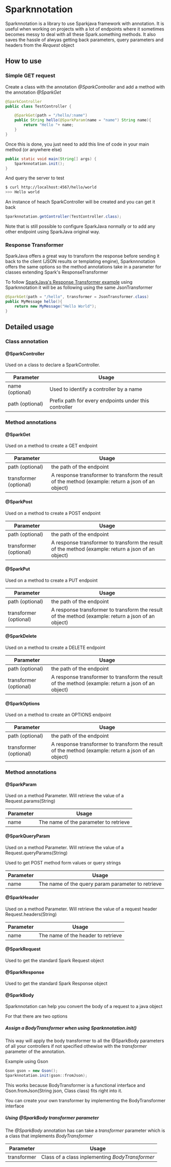 # Sparknnotation

Sparknnotation is a library to use Sparkjava framework with annotation. It is useful when working on projects with a lot of endpoints where it sometimes becomes messy to deal with all these Spark.something methods. It also saves the hassle of alwyas getting back parameters, query parameters and headers from the *Request* object

## How to use

### Simple GET request
Create a class with the annotation *@SparkController* and add a method with the annotation *@SparkGet*

```Java
@SparkController
public class TestController {

    @SparkGet(path = "/hello/:name")
    public String hello(@SparkParam(name = "name") String name){
        return "Hello "+ name;
    }
}

```

Once this is done, you just need to add this line of code in your main method (or anywhere else)

```Java
public static void main(String[] args) {
	Sparknnotation.init();
}
```
And query the server to test
```bash
$ curl http://localhost:4567/hello/world
>>> Hello world
```

An instance of heach SparkController will be created and you can get it back
```Java
Sparknnotation.getController(TestController.class);
```


Note that is still possible to configure SparkJava normally or to add any other endpoint using SparkJava original way.


### Response Transformer
SparkJava offers a great way to transform the response before sending it back to the client (JSON results or templating engine), Sparknnnotation offers the same options so the method annotations take in a parameter for classes extending Spark's ResponseTransformer


To follow [SparkJava's Response Transformer example](http://sparkjava.com/documentation#response-transformer) using Sparknnotation it will be as following using the same JsonTransformer
```Java
@SparkGet(path = "/hello", transformer = JsonTransformer.class)
public MyMessage hello(){
	return new MyMessage("Hello World");
}
```


## Detailed usage
### Class annotation
#### @SparkController
Used on a class to declare a SparkController.

| Parameter | Usage |
|--------|--------|
| name (optional) | Used to identify a controller by a name  |
| path (optional) | Prefix path for every endpoints under this controller |

### Method annotations

#### @SparkGet
Used on a method to create a GET endpoint

| Parameter | Usage |
|--------|--------|
| path (optional) | the path of the endpoint |
| transformer (optional) | A response transformer to transform the result of the method (example: return a json of an object)|

#### @SparkPost
Used on a method to create a POST endpoint

| Parameter | Usage |
|--------|--------|
| path (optional) | the path of the endpoint |
| transformer (optional) | A response transformer to transform the result of the method (example: return a json of an object)|

#### @SparkPut
Used on a method to create a PUT endpoint

| Parameter | Usage |
|--------|--------|
| path (optional) | the path of the endpoint |
| transformer (optional) | A response transformer to transform the result of the method (example: return a json of an object)|

#### @SparkDelete
Used on a method to create a DELETE endpoint

| Parameter | Usage |
|--------|--------|
| path (optional) | the path of the endpoint |
| transformer (optional) | A response transformer to transform the result of the method (example: return a json of an object)|

#### @SparkOptions
Used on a method to create an OPTIONS endpoint

| Parameter | Usage |
|--------|--------|
| path (optional) | the path of the endpoint |
| transformer (optional) | A response transformer to transform the result of the method (example: return a json of an object)|

### Method annotations

#### @SparkParam
Used on a method Parameter. Will retrieve the value of a Request.params(String)

| Parameter | Usage |
|--------|--------|
| name | The name of the parameter to retrieve |

#### @SparkQueryParam
Used on a method Parameter. Will retrieve the value of a Request.queryParams(String)

Used to get POST method form values or query strings

| Parameter | Usage |
|--------|--------|
| name | The name of the query param parameter to retrieve |

#### @SparkHeader
Used on a method Parameter. Will retrieve the value of a request header Request.headers(String)

| Parameter | Usage |
|--------|--------|
| name | The name of the header to retrieve |

#### @SparkRequest
Used to get the standard Spark Request object

#### @SparkResponse
Used to get the standard Spark Response object


#### @SparkBody
Sparknnotation can help you convert the body of a request to a java object

For that there are two options
##### Assign a BodyTransformer when using *Sparknnotation.init()* 
This way will apply the body transformer to all the @SparkBody parameters of all your controllers if not specified othewise with the *transformer* parameter of the annotation.

Example using Gson
```Java
Gson gson = new Gson();
Sparknnotation.init(gson::fromJson);
```
This works because BodyTransformer is a functional interface and Gson.fromJson(String json, Class class) fits right into it.

You can create your own transformer by implementing the BodyTransformer interface

##### Using *@SparkBody* transformer parameter

The *@SparkBody* annotation has can take a *transformer*  parameter which is a class that implements *BodyTransformer*

| Parameter | Usage |
|--------|--------|
| transformer | Class of a class inplementing *BodyTransformer* |


